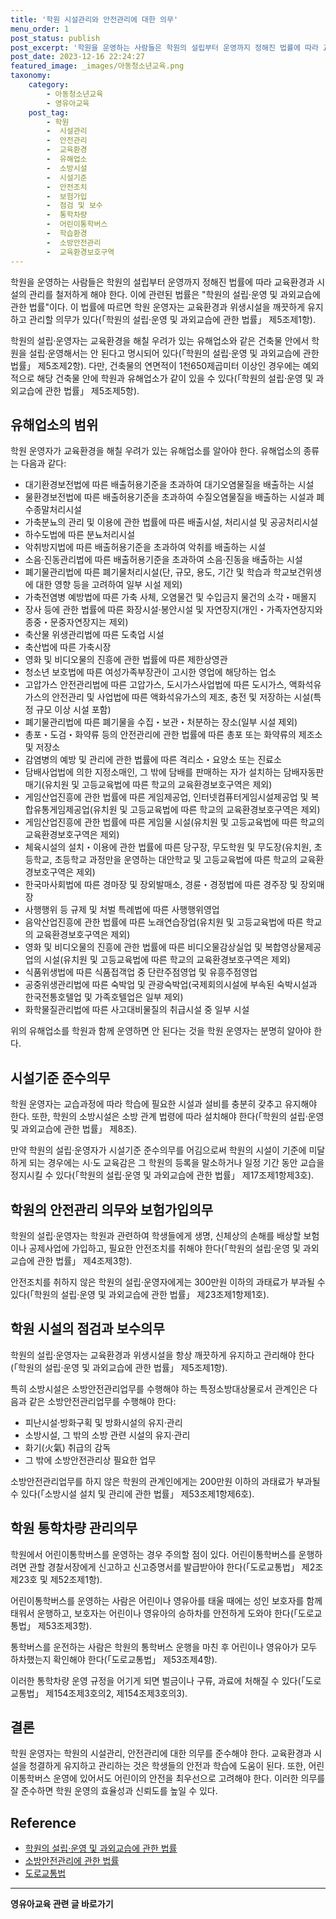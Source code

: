 ```yaml
---
title: '학원 시설관리와 안전관리에 대한 의무'
menu_order: 1
post_status: publish
post_excerpt: '학원을 운영하는 사람들은 학원의 설립부터 운영까지 정해진 법률에 따라 교육환경과 시설의 관리를 철저하게 해야 한다. 이에 관련된 법률은  학원의 설립 운영 및 과외교습에 관한 법률 이다. 이 법률에 따르면 학원 운영자는 교육환경과 위생시설을 깨끗하게 유지하고 관리할 의무가 있다  학원의 설립 운영 및 과외교습에 관한 법률  제5조제1항 .'
post_date: 2023-12-16 22:24:27
featured_image: _images/아동청소년교육.png
taxonomy:
    category:
        - 아동청소년교육
        - 영유아교육
    post_tag:
        - 학원
        -  시설관리
        -  안전관리
        -  교육환경
        -  유해업소
        -  소방시설
        -  시설기준
        -  안전조치
        -  보험가입
        -  점검 및 보수
        -  통학차량
        -  어린이통학버스
        -  학습환경
        -  소방안전관리
        -  교육환경보호구역
---
```



학원을 운영하는 사람들은 학원의 설립부터 운영까지 정해진 법률에 따라 교육환경과 시설의 관리를 철저하게 해야 한다. 이에 관련된 법률은 "학원의 설립·운영 및 과외교습에 관한 법률"이다. 이 법률에 따르면 학원 운영자는 교육환경과 위생시설을 깨끗하게 유지하고 관리할 의무가 있다(「학원의 설립·운영 및 과외교습에 관한 법률」 제5조제1항).

학원의 설립·운영자는 교육환경을 해칠 우려가 있는 유해업소와 같은 건축물 안에서 학원을 설립·운영해서는 안 된다고 명시되어 있다(「학원의 설립·운영 및 과외교습에 관한 법률」 제5조제2항). 다만, 건축물의 연면적이 1천650제곱미터 이상인 경우에는 예외적으로 해당 건축물 안에 학원과 유해업소가 같이 있을 수 있다(「학원의 설립·운영 및 과외교습에 관한 법률」 제5조제5항).

## 유해업소의 범위

학원 운영자가 교육환경을 해칠 우려가 있는 유해업소를 알아야 한다. 유해업소의 종류는 다음과 같다:
- 대기환경보전법에 따른 배출허용기준을 초과하여 대기오염물질을 배출하는 시설
- 물환경보전법에 따른 배출허용기준을 초과하여 수질오염물질을 배출하는 시설과 폐수종말처리시설
- 가축분뇨의 관리 및 이용에 관한 법률에 따른 배출시설, 처리시설 및 공공처리시설
- 하수도법에 따른 분뇨처리시설
- 악취방지법에 따른 배출허용기준을 초과하여 악취를 배출하는 시설
- 소음·진동관리법에 따른 배출허용기준을 초과하여 소음·진동을 배출하는 시설
- 폐기물관리법에 따른 폐기물처리시설(단, 규모, 용도, 기간 및 학습과 학교보건위생에 대한 영향 등을 고려하여 일부 시설 제외)
- 가축전염병 예방법에 따른 가축 사체, 오염물건 및 수입금지 물건의 소각・매몰지
- 장사 등에 관한 법률에 따른 화장시설·봉안시설 및 자연장지(개인・가족자연장지와 종중・문중자연장지는 제외)
- 축산물 위생관리법에 따른 도축업 시설
- 축산법에 따른 가축시장
- 영화 및 비디오물의 진흥에 관한 법률에 따른 제한상영관
- 청소년 보호법에 따른 여성가족부장관이 고시한 영업에 해당하는 업소
- 고압가스 안전관리법에 따른 고압가스, 도시가스사업법에 따른 도시가스, 액화석유가스의 안전관리 및 사업법에 따른 액화석유가스의 제조, 충전 및 저장하는 시설(특정 규모 이상 시설 포함)
- 폐기물관리법에 따른 폐기물을 수집・보관・처분하는 장소(일부 시설 제외)
- 총포・도검・화약류 등의 안전관리에 관한 법률에 따른 총포 또는 화약류의 제조소 및 저장소
- 감염병의 예방 및 관리에 관한 법률에 따른 격리소・요양소 또는 진료소
- 담배사업법에 의한 지정소매인, 그 밖에 담배를 판매하는 자가 설치하는 담배자동판매기(유치원 및 고등교육법에 따른 학교의 교육환경보호구역은 제외)
- 게임산업진흥에 관한 법률에 따른 게임제공업, 인터넷컴퓨터게임시설제공업 및 복합유통게임제공업(유치원 및 고등교육법에 따른 학교의 교육환경보호구역은 제외)
- 게임산업진흥에 관한 법률에 따른 게임물 시설(유치원 및 고등교육법에 따른 학교의 교육환경보호구역은 제외)
- 체육시설의 설치・이용에 관한 법률에 따른 당구장, 무도학원 및 무도장(유치원, 초등학교, 초등학교 과정만을 운영하는 대안학교 및 고등교육법에 따른 학교의 교육환경보호구역은 제외)
- 한국마사회법에 따른 경마장 및 장외발매소, 경륜・경정법에 따른 경주장 및 장외매장
- 사행행위 등 규제 및 처벌 특례법에 따른 사행행위영업
- 음악산업진흥에 관한 법률에 따른 노래연습장업(유치원 및 고등교육법에 따른 학교의 교육환경보호구역은 제외)
- 영화 및 비디오물의 진흥에 관한 법률에 따른 비디오물감상실업 및 복합영상물제공업의 시설(유치원 및 고등교육법에 따른 학교의 교육환경보호구역은 제외)
- 식품위생법에 따른 식품접객업 중 단란주점영업 및 유흥주점영업
- 공중위생관리법에 따른 숙박업 및 관광숙박업(국제회의시설에 부속된 숙박시설과 한국전통호텔업 및 가족호텔업은 일부 제외)
- 화학물질관리법에 따른 사고대비물질의 취급시설 중 일부 시설

위의 유해업소를 학원과 함께 운영하면 안 된다는 것을 학원 운영자는 분명히 알아야 한다.

## 시설기준 준수의무

학원 운영자는 교습과정에 따라 학습에 필요한 시설과 설비를 충분히 갖추고 유지해야 한다. 또한, 학원의 소방시설은 소방 관계 법령에 따라 설치해야 한다(「학원의 설립·운영 및 과외교습에 관한 법률」 제8조).

만약 학원의 설립·운영자가 시설기준 준수의무를 어김으로써 학원의 시설이 기준에 미달하게 되는 경우에는 시·도 교육감은 그 학원의 등록을 말소하거나 일정 기간 동안 교습을 정지시킬 수 있다(「학원의 설립·운영 및 과외교습에 관한 법률」 제17조제1항제3호).

## 학원의 안전관리 의무와 보험가입의무

학원의 설립·운영자는 학원과 관련하여 학생들에게 생명, 신체상의 손해를 배상할 보험이나 공제사업에 가입하고, 필요한 안전조치를 취해야 한다(「학원의 설립·운영 및 과외교습에 관한 법률」 제4조제3항).

안전조치를 취하지 않은 학원의 설립·운영자에게는 300만원 이하의 과태료가 부과될 수 있다(「학원의 설립·운영 및 과외교습에 관한 법률」 제23조제1항제1호).

## 학원 시설의 점검과 보수의무

학원의 설립·운영자는 교육환경과 위생시설을 항상 깨끗하게 유지하고 관리해야 한다(「학원의 설립·운영 및 과외교습에 관한 법률」 제5조제1항).

특히 소방시설은 소방안전관리업무를 수행해야 하는 특정소방대상물로서 관계인은 다음과 같은 소방안전관리업무를 수행해야 한다:
- 피난시설·방화구획 및 방화시설의 유지·관리
- 소방시설, 그 밖의 소방 관련 시설의 유지·관리
- 화기(火氣) 취급의 감독
- 그 밖에 소방안전관리상 필요한 업무

소방안전관리업무를 하지 않은 학원의 관계인에게는 200만원 이하의 과태료가 부과될 수 있다(「소방시설 설치 및 관리에 관한 법률」 제53조제1항제6호).

## 학원 통학차량 관리의무

학원에서 어린이통학버스를 운영하는 경우 주의할 점이 있다. 어린이통학버스를 운행하려면 관할 경찰서장에게 신고하고 신고증명서를 발급받아야 한다(「도로교통법」 제2조제23호 및 제52조제1항).

어린이통학버스를 운영하는 사람은 어린이나 영유아를 태울 때에는 성인 보호자를 함께 태워서 운행하고, 보호자는 어린이나 영유아의 승하차를 안전하게 도와야 한다(「도로교통법」 제53조제3항).

통학버스를 운전하는 사람은 학원의 통학버스 운행을 마친 후 어린이나 영유아가 모두 하차했는지 확인해야 한다(「도로교통법」 제53조제4항).

이러한 통학차량 운영 규정을 어기게 되면 벌금이나 구류, 과료에 처해질 수 있다(「도로교통법」 제154조제3호의2, 제154조제3호의3).

## 결론

학원 운영자는 학원의 시설관리, 안전관리에 대한 의무를 준수해야 한다. 교육환경과 시설을 청결하게 유지하고 관리하는 것은 학생들의 안전과 학습에 도움이 된다. 또한, 어린이통학버스 운영에 있어서도 어린이의 안전을 최우선으로 고려해야 한다. 이러한 의무를 잘 준수하면 학원 운영의 효율성과 신뢰도를 높일 수 있다.

## Reference

- [학원의 설립·운영 및 과외교습에 관한 법률](https://www.law.go.kr/LSW/admRulLsInfoP.do?admRulSeq=2100000145375)
- [소방안전관리에 관한 법률](https://www.law.go.kr/LSW/lsLinkSvr.do?lsNm=%EC%86%8C%EB%B0%A9%EC%95%88%EC%A0%84%EA%B4%80%EB%A6%AC%EC%97%90%EA%B4%80%ED%95%9C%EB%B2%95%EB%A5%A0&chrClsCd=010201&admRgn=0000000000000&admRulSeq=2100000014996¤tPag=1&tmplUnqeNo=1&realAdmRulSeq=2100000014996)
- [도로교통법](https://www.law.go.kr/LSW/lsLinkSvr.do?lsNm=%EB%8F%84%EB%A1%9C%EA%B5%90%ED%86%B5%EB%B2%95&chrClsCd=010203&admRgn=0000000000000&admRulSeq=2100000028795)
<!-- wp:separator -->
<hr class="wp-block-separator has-alpha-channel-opacity"/>
<!-- /wp:separator -->

<!-- wp:group {"backgroundColor":"base","layout":{"type":"constrained"}} -->
<div class="wp-block-group has-base-background-color has-background"><!-- wp:paragraph {"align":"center","fontSize":"medium"} -->
<p class="has-text-align-center has-large-font-size"><strong>영유아교육 관련 글 바로가기</strong></p>
<!-- /wp:paragraph -->


<!-- wp:latest-posts
{"categories":[{"id":30914,"count":19,"description":"","link":"https://uknowlaw.com/category/%ec%98%81%ec%9c%a0%ec%95%84%ea%b5%90%ec%9c%a1/","name":"영유아교육","slug":"영유아교육","taxonomy":"category","parent":0,"meta":[],"_links":{"self":[{"href":"https://uknowlaw.com/wp-json/wp/v2/categories/30914"}],"collection":[{"href":"https://uknowlaw.com/wp-json/wp/v2/categories"}],"about":[{"href":"https://uknowlaw.com/wp-json/wp/v2/taxonomies/category"}],"wp:post_type":[{"href":"https://uknowlaw.com/wp-json/wp/v2/posts?categories=30914"}],"curies":[{"name":"wp","href":"https://api.w.org/{rel}","templated":true}]}}],"postsToShow":100,"excerptLength":28,"postLayout":"grid","columns":2,"featuredImageAlign":"left","featuredImageSizeSlug":"large","fontSize":"small"} /--></div>
<!-- /wp:group -->